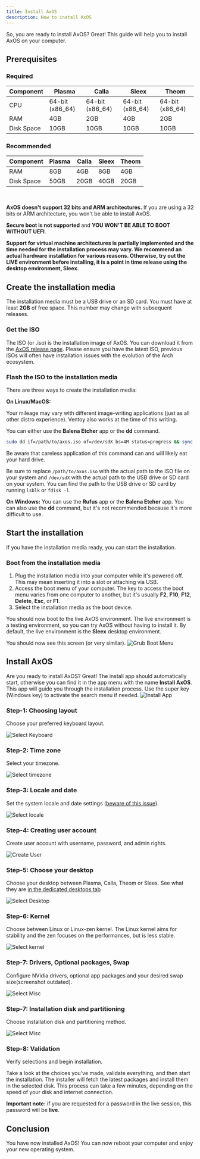 ```yaml
---
title: Install AxOS
description: How to install AxOS
---
```


So, you are ready to install AxOS? Great! This guide will help you to install AxOS on your computer.

## Prerequisites

### Required

| Component  | Plasma          | Calla           | Sleex           | Theom           |
| ---------- | --------------- | --------------- | --------------- | --------------- |
| CPU        | 64-bit (x86_64) | 64-bit (x86_64) | 64-bit (x86_64) | 64-bit (x86_64) |
| RAM        | 4GB             | 2GB             | 4GB             | 2GB             |
| Disk Space | 10GB            | 10GB            | 10GB            | 10GB            |

### Recommended

| Component  | Plasma | Calla | Sleex | Theom |
| ---------- | ------ | ----- | ----- | ----- |
| RAM        | 8GB    | 4GB   | 8GB   | 4GB   |
| Disk Space | 50GB   | 20GB  | 40GB  | 20GB  |

<br />

**AxOS doesn't support 32 bits and ARM architectures.** If you are using a 32 bits or ARM architecture, you won't be able to install AxOS.

**Secure boot is not supported** and **YOU WON'T BE ABLE TO BOOT WITHOUT UEFI**.

**Support for virtual machine architectures is partially implemented and the time needed for the installation process may vary. We recommend an actual hardware installation for various reasons. Otherwise, try out the LIVE environment before installing, it is a point in time release using the desktop environment, Sleex.**

## Create the installation media

The installation media must be a USB drive or an SD card. You must have at least **2GB** of free space. This number may change with subsequent releases.

### Get the ISO

The ISO (or .iso) is the installation image of AxOS. You can download it from the [AxOS release page](https://github.com/axos-project/axos/releases/latest). Please ensure you have the latest ISO, previous ISOs will often have installation issues with the evolution of the Arch ecosystem.

### Flash the ISO to the installation media

There are three ways to create the installation media:

**On Linux/MacOS:**

Your mileage may vary with different image-writing applications (just as all other distro experience). Ventoy also works at the time of this writing.

You can either use the **Balena Etcher** app or the **dd** command.

```bash
sudo dd if=/path/to/axos.iso of=/dev/sdX bs=4M status=progress && sync
```

Be aware that careless application of this command can and will likely eat your hard drive.

Be sure to replace `/path/to/axos.iso` with the actual path to the ISO file on your system and `/dev/sdX` with the actual path to the USB drive or SD card on your system.
You can find the path to the USB drive or SD card by running `lsblk` or `fdisk -l`.

**On Windows:**
You can use the **Rufus** app or the **Balena Etcher** app. You can also use the **dd** command, but it's not recommended because it's more difficult to use.

## Start the installation

If you have the installation media ready, you can start the installation.

### Boot from the installation media

1. Plug the installation media into your computer while it's powered off. This may mean inserting it into a slot or attaching via USB.
2. Access the boot menu of your computer. The key to access the boot menu varies from one computer to another, but it's usually **F2**, **F10**, **F12**, **Delete**, **Esc**, or **F1**.
3. Select the installation media as the boot device.

You should now boot to the live AxOS environment. The live environment is a testing environment, so you can try AxOS without having to install it. By default, the live environment is the **Sleex** desktop environment.

You should now see this screen (or very similar).
![Grub Boot Menu](/docs/assets/installer/boot.png)

## Install AxOS

Are you ready to install AxOS? Great! The install app should automatically start, otherwise you can find it in the app menu with the name **Install AxOS**. This app will guide you through the installation process. Use the super key (Windows key) to activate the search menu if needed.
![Install App](/docs/assets/installer/install1-1.png)

### Step-1: Choosing layout

Choose your preferred keyboard layout.

![Select Keyboard](/docs/assets/installer/install2-1.png)

### Step-2: Time zone

Select your timezone.

![Select timezone](/docs/assets/installer/install4-1.png)

### Step-3: Locale and date

Set the system locale and date settings ([beware of this issue](https://www.axos-project.com/docs/reference/issues/#greyed-out-next-button-in-locale-screen-in-axos-installer)).

![Select locale](/docs/assets/installer/install5-1.png)

### Step-4: Creating user account

Create user account with username, password, and admin rights.

![Create User](/docs/assets/installer/users-1.png)

### Step-5: Choose your desktop

Choose your desktop between Plasma, Calla, Theom or Sleex. See what they are [in the dedicated desktops tab](/docs/reference/desktops/)

![Select Desktop](/docs/assets/installer/install7-1.png)

### Step-6: Kernel

Choose between Linux or Linux-zen kernel. The Linux kernel aims for stability and the zen focuses on the performances, but is less stable.

![Select kernel](/docs/assets/installer/install8-1.png)

### Step-7: Drivers, Optional packages, Swap

Configure NVidia drivers, optional app packages and your desired swap size(screenshot outdated).

![Select Misc](/docs/assets/installer/install9-1.png)

### Step-7: Installation disk and partitioning

Choose installation disk and partitioning method.

![Select Misc](/docs/assets/installer/disk-1-1.png)

### Step-8: Validation

Verify selections and begin installation.

Take a look at the choices you've made, validate everything, and then start the installation. The installer will fetch the latest packages and install them in the selected disk. This process can take a few minutes, depending on the speed of your disk and internet connection.

**Important note:** if you are requested for a password in the live session, this password will be **live**.

## Conclusion

You have now installed AxOS! You can now reboot your computer and enjoy your new operating system.
